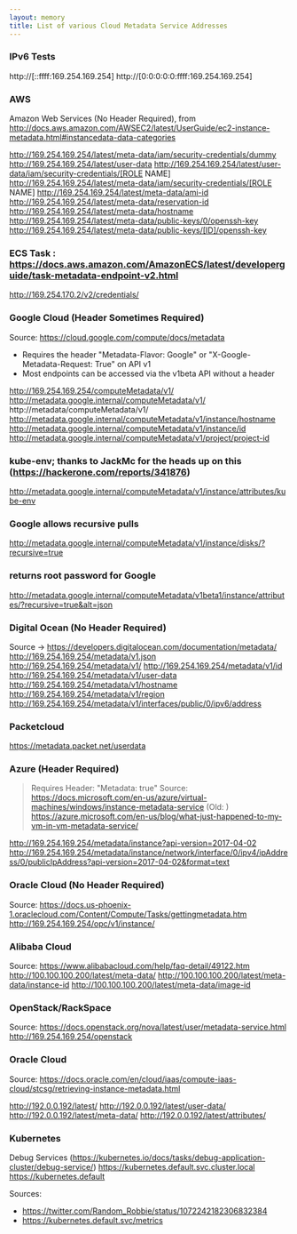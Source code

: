```yaml
---
layout: memory
title: List of various Cloud Metadata Service Addresses
---
```


### IPv6 Tests
http://[::ffff:169.254.169.254]
http://[0:0:0:0:0:ffff:169.254.169.254]

### AWS 
Amazon Web Services (No Header Required), from http://docs.aws.amazon.com/AWSEC2/latest/UserGuide/ec2-instance-metadata.html#instancedata-data-categories

http://169.254.169.254/latest/meta-data/iam/security-credentials/dummy
http://169.254.169.254/latest/user-data
http://169.254.169.254/latest/user-data/iam/security-credentials/[ROLE NAME]
http://169.254.169.254/latest/meta-data/iam/security-credentials/[ROLE NAME]
http://169.254.169.254/latest/meta-data/ami-id
http://169.254.169.254/latest/meta-data/reservation-id
http://169.254.169.254/latest/meta-data/hostname
http://169.254.169.254/latest/meta-data/public-keys/0/openssh-key
http://169.254.169.254/latest/meta-data/public-keys/[ID]/openssh-key

### ECS Task : https://docs.aws.amazon.com/AmazonECS/latest/developerguide/task-metadata-endpoint-v2.html
http://169.254.170.2/v2/credentials/

### Google Cloud (Header Sometimes Required)
Source:  https://cloud.google.com/compute/docs/metadata
  - Requires the header "Metadata-Flavor: Google" or "X-Google-Metadata-Request: True" on API v1
  - Most endpoints can be accessed via the v1beta API without a header

http://169.254.169.254/computeMetadata/v1/
http://metadata.google.internal/computeMetadata/v1/
http://metadata/computeMetadata/v1/
http://metadata.google.internal/computeMetadata/v1/instance/hostname
http://metadata.google.internal/computeMetadata/v1/instance/id
http://metadata.google.internal/computeMetadata/v1/project/project-id

### kube-env; thanks to JackMc for the heads up on this (https://hackerone.com/reports/341876)
http://metadata.google.internal/computeMetadata/v1/instance/attributes/kube-env

### Google allows recursive pulls 
http://metadata.google.internal/computeMetadata/v1/instance/disks/?recursive=true

### returns root password for Google
http://metadata.google.internal/computeMetadata/v1beta1/instance/attributes/?recursive=true&alt=json

### Digital Ocean (No Header Required)
Source ->  https://developers.digitalocean.com/documentation/metadata/
http://169.254.169.254/metadata/v1.json
http://169.254.169.254/metadata/v1/ 
http://169.254.169.254/metadata/v1/id
http://169.254.169.254/metadata/v1/user-data
http://169.254.169.254/metadata/v1/hostname
http://169.254.169.254/metadata/v1/region
http://169.254.169.254/metadata/v1/interfaces/public/0/ipv6/address

### Packetcloud
https://metadata.packet.net/userdata

### Azure (Header Required)
> Requires Header: "Metadata: true"
Source: https://docs.microsoft.com/en-us/azure/virtual-machines/windows/instance-metadata-service
(Old: ) https://azure.microsoft.com/en-us/blog/what-just-happened-to-my-vm-in-vm-metadata-service/

http://169.254.169.254/metadata/instance?api-version=2017-04-02
http://169.254.169.254/metadata/instance/network/interface/0/ipv4/ipAddress/0/publicIpAddress?api-version=2017-04-02&format=text

### Oracle Cloud (No Header Required)
Source: https://docs.us-phoenix-1.oraclecloud.com/Content/Compute/Tasks/gettingmetadata.htm
http://169.254.169.254/opc/v1/instance/

### Alibaba Cloud
Source: https://www.alibabacloud.com/help/faq-detail/49122.htm
http://100.100.100.200/latest/meta-data/
http://100.100.100.200/latest/meta-data/instance-id
http://100.100.100.200/latest/meta-data/image-id

### OpenStack/RackSpace 
Source: https://docs.openstack.org/nova/latest/user/metadata-service.html
http://169.254.169.254/openstack	 

### Oracle Cloud
Source:  https://docs.oracle.com/en/cloud/iaas/compute-iaas-cloud/stcsg/retrieving-instance-metadata.html

http://192.0.0.192/latest/
http://192.0.0.192/latest/user-data/
http://192.0.0.192/latest/meta-data/
http://192.0.0.192/latest/attributes/

### Kubernetes
Debug Services (https://kubernetes.io/docs/tasks/debug-application-cluster/debug-service/)
https://kubernetes.default.svc.cluster.local
https://kubernetes.default

Sources: 
- https://twitter.com/Random_Robbie/status/1072242182306832384
- https://kubernetes.default.svc/metrics
